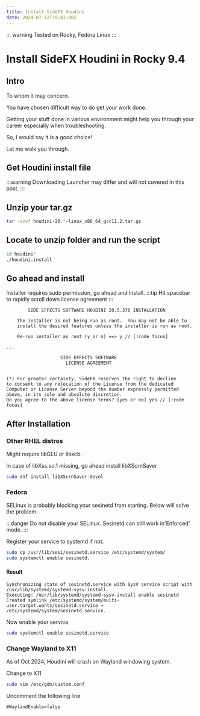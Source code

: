 ```yaml
---
title: Install SideFX Houdini
date: 2024-07-12T19:41:00Z
---
```



::: warning
Tested on Rocky, Fedora Linux
:::


# Install SideFX Houdini in Rocky 9.4

## Intro

To whom it may concern.

You have chosen difficult way to do get your work done.

Getting your stuff done in various environment might help you through your career especially when
troubleshooting. 

So, I would say it is a good choice!

Let me walk you through.


## Get Houdini install file

:::warning
Downloading Launcher may differ and will not covered in this post.
:::

## Unzip your tar.gz

```bash
tar -xzvf houdini-20.*-linux_x86_64_gcc11.2.tar.gz
```

## Locate to unzip folder and run the script

```bash
cd houdini*
./houdini.install
```

## Go ahead and install

Installer requires sudo permission, go ahead and install.
:::tip
Hit spacebar to rapidly scroll down license agreement
:::

```
        SIDE EFFECTS SOFTWARE HOUDINI 20.5.370 INSTALLATION

    The installer is not being run as root.  You may not be able to
    install the desired features unless the installer is run as root.
    
    Re-run installer as root (y or n) ==> y // [!code focus]

...

                    SIDE EFFECTS SOFTWARE
                      LICENSE AGREEMENT


(*) For greater certainty, SideFX reserves the right to decline
to consent to any relocation of the License from the dedicated
Computer or License Server beyond the number expressly permitted
above, in its sole and absolute discretion.
Do you agree to the above license terms? [yes or no] yes // [!code focus]

```

## After Installation

### Other RHEL distros

Might require libGLU or libxcb.

In case of libXss.so.1 missing, go ahead install libXScrnSaver

```bash
sudo dnf install libXScrnSaver-devel
```


### Fedora

SELinux is probably blocking your sesinetd from starting.
Below will solve the problem.

:::danger
Do not disable your SELinux.
Sesinetd can still work in'Enforced' mode.
:::

Register your service to systemd if not.

```bash
sudo cp /usr/lib/sesi/sesinetd.service /etc/systemd/system/
sudo systemctl enable sesinetd.
```



#### Result
```
Synchronizing state of sesinetd.service with SysV service script with /usr/lib/systemd/systemd-sysv-install.
Executing: /usr/lib/systemd/systemd-sysv-install enable sesinetd
Created symlink /etc/systemd/system/multi-user.target.wants/sesinetd.service → /etc/systemd/system/sesinetd.service.
```

Now enable your service 
```bash
sudo systemctl enable sesinetd.service
```

### Change Wayland to X11

As of Oct 2024, Houdini will crash on Wayland windowing system.

Change to X11

```bash
sudo vim /etc/gdm/custom.conf
```

Uncomment the following line

```
#WaylandEnable=false
```

